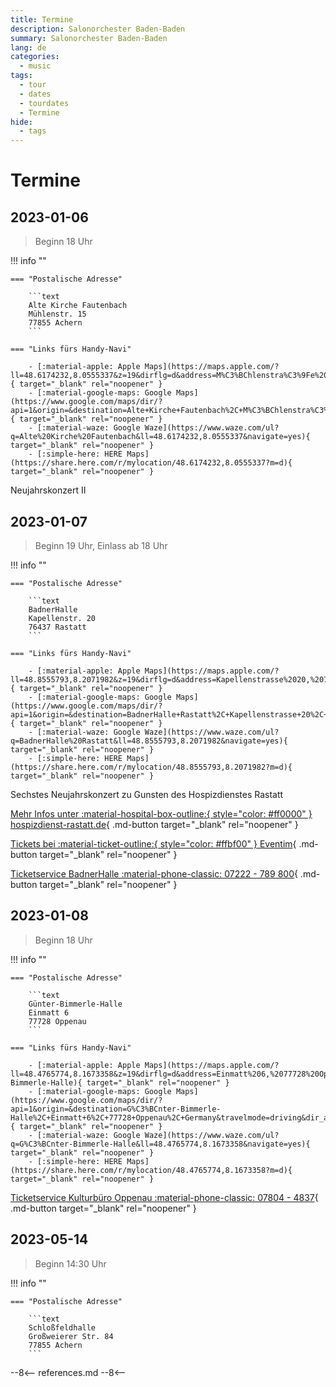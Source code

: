 ```yaml
---
title: Termine
description: Salonorchester Baden-Baden
summary: Salonorchester Baden-Baden
lang: de
categories:
  - music
tags:
  - tour
  - dates
  - tourdates
  - Termine
hide:
  - tags
---
```


# Termine

<!-- more -->

## 2023-01-06

> Beginn 18 Uhr

!!! info ""

    === "Postalische Adresse"

        ```text
        Alte Kirche Fautenbach
        Mühlenstr. 15
        77855 Achern
        ```

    === "Links fürs Handy-Navi"

        - [:material-apple: Apple Maps](https://maps.apple.com/?ll=48.6174232,8.0555337&z=19&dirflg=d&address=M%C3%BChlenstra%C3%9Fe%2015,%20Fautenbach,%2077855%20Achern,%20Germany&q=Alte%20Kirche%20Fautenbach){ target="_blank" rel="noopener" }
        - [:material-google-maps: Google Maps](https://www.google.com/maps/dir/?api=1&origin=&destination=Alte+Kirche+Fautenbach%2C+M%C3%BChlenstra%C3%9Fe+15%2C+77855+Achern%2C+Germany&travelmode=driving&dir_action=navigate&center=48.6174232,8.0555337&zoom=19&basemap=roadmap&layer=traffic){ target="_blank" rel="noopener" }
        - [:material-waze: Google Waze](https://www.waze.com/ul?q=Alte%20Kirche%20Fautenbach&ll=48.6174232,8.0555337&navigate=yes){ target="_blank" rel="noopener" }
        - [:simple-here: HERE Maps](https://share.here.com/r/mylocation/48.6174232,8.0555337?m=d){ target="_blank" rel="noopener" }

Neujahrskonzert II

## 2023-01-07

> Beginn 19 Uhr, Einlass ab 18 Uhr

!!! info ""

    === "Postalische Adresse"

        ```text
        BadnerHalle
        Kapellenstr. 20
        76437 Rastatt
        ```

    === "Links fürs Handy-Navi"

        - [:material-apple: Apple Maps](https://maps.apple.com/?ll=48.8555793,8.2071982&z=19&dirflg=d&address=Kapellenstrasse%2020,%2076437%20Rastatt,%20Germany&q=BadnerHalle%20Rastatt){ target="_blank" rel="noopener" }
        - [:material-google-maps: Google Maps](https://www.google.com/maps/dir/?api=1&origin=&destination=BadnerHalle+Rastatt%2C+Kapellenstrasse+20%2C+76437+Rastatt%2C+Germany&travelmode=driving&dir_action=navigate&center=48.8555793,8.2071982&zoom=19&basemap=roadmap&layer=traffic){ target="_blank" rel="noopener" }
        - [:material-waze: Google Waze](https://www.waze.com/ul?q=BadnerHalle%20Rastatt&ll=48.8555793,8.2071982&navigate=yes){ target="_blank" rel="noopener" }
        - [:simple-here: HERE Maps](https://share.here.com/r/mylocation/48.8555793,8.2071982?m=d){ target="_blank" rel="noopener" }

Sechstes Neujahrskonzert zu Gunsten des Hospizdienstes Rastatt

[Mehr Infos unter :material-hospital-box-outline:{ style="color: #ff0000" } hospizdienst-rastatt.de](https://www.hospizdienst-rastatt.de){ .md-button target="_blank" rel="noopener" }

[Tickets bei :material-ticket-outline:{ style="color: #ffbf00" } Eventim](https://www.eventim-light.com/de/a/6363fca0b2c90924ad5deeb5/e/636403dfb2c90924ad5deef2/){ .md-button target="_blank" rel="noopener" }

[Ticketservice BadnerHalle :material-phone-classic: 07222 - 789 800](tel:+497222789800){ .md-button target="_blank" rel="noopener" }

## 2023-01-08

> Beginn 18 Uhr

!!! info ""

    === "Postalische Adresse"

        ```text
        Günter-Bimmerle-Halle
        Einmatt 6
        77728 Oppenau
        ```

    === "Links fürs Handy-Navi"

        - [:material-apple: Apple Maps](https://maps.apple.com/?ll=48.4765774,8.1673358&z=19&dirflg=d&address=Einmatt%206,%2077728%20Oppenau,%20Germany&q=G%C3%BCnter-Bimmerle-Halle){ target="_blank" rel="noopener" }
        - [:material-google-maps: Google Maps](https://www.google.com/maps/dir/?api=1&origin=&destination=G%C3%BCnter-Bimmerle-Halle%2C+Einmatt+6%2C+77728+Oppenau%2C+Germany&travelmode=driving&dir_action=navigate&center=48.4765774,8.1673358&zoom=19&basemap=roadmap&layer=traffic){ target="_blank" rel="noopener" }
        - [:material-waze: Google Waze](https://www.waze.com/ul?q=G%C3%BCnter-Bimmerle-Halle&ll=48.4765774,8.1673358&navigate=yes){ target="_blank" rel="noopener" }
        - [:simple-here: HERE Maps](https://share.here.com/r/mylocation/48.4765774,8.1673358?m=d){ target="_blank" rel="noopener" }

[Ticketservice Kulturbüro Oppenau :material-phone-classic: 07804 - 4837](tel:+4978044837){ .md-button target="_blank" rel="noopener" }

## 2023-05-14

> Beginn 14:30 Uhr

!!! info ""

    === "Postalische Adresse"

        ```text
        Schloßfeldhalle
        Großweierer Str. 84
        77855 Achern
        ```

--8<--
references.md
--8<--
